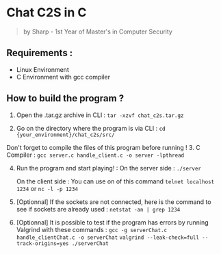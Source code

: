 # Chat C2S in C 
> by Sharp - 1st Year of Master's in Computer Security

## Requirements :

* Linux Environment
* C Environment with gcc compiler

## How to build the program ?

1. Open the .tar.gz archive in CLI :
    ```tar -xzvf chat_c2s.tar.gz```

2. Go on the directory where the program is via CLI :
    ```cd {your_environment}/chat_c2s/src/```

Don't forget to compile the files of this program before running !
3. C Compiler :
    ```gcc server.c handle_client.c -o server -lpthread```

4. Run the program and start playing! :
    On the server side :
    ```./server```
    
    On the client side :
    You can use on of this command ```telnet localhost 1234``` or ```nc -l -p 1234```

5. [Optionnal] If the sockets are not connected, here is the command to see if sockets are already used :
    ```netstat -an | grep 1234```

6. [Optionnal] It is possible to test if the program has errors by running Valgrind with these commands :
    ```gcc -g serverChat.c handle_clientChat.c -o serverChat```
    ```valgrind --leak-check=full --track-origins=yes ./serverChat```
